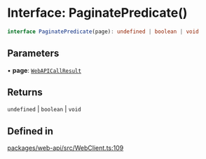 # Interface: PaginatePredicate()

```ts
interface PaginatePredicate(page): undefined | boolean | void
```

## Parameters

• **page**: [`WebAPICallResult`](WebAPICallResult.md)

## Returns

`undefined` \| `boolean` \| `void`

## Defined in

[packages/web-api/src/WebClient.ts:109](https://github.com/slackapi/node-slack-sdk/blob/c15385ef93ccdde9702f52f7d1f445999203d794/packages/web-api/src/WebClient.ts#L109)
